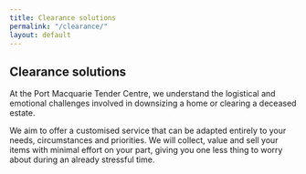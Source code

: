 ```yaml
---
title: Clearance solutions
permalink: "/clearance/"
layout: default
---
```


## Clearance solutions

At the Port Macquarie Tender Centre, we understand the logistical and emotional challenges involved in downsizing a home or clearing a deceased estate.

We aim to offer a customised service that can be adapted entirely to your needs, circumstances and priorities. We will collect, value and sell your items with minimal effort on your part, giving you one less thing to worry about during an already stressful time.
